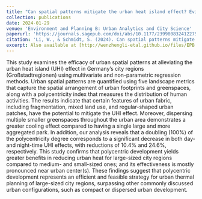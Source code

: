 ```yaml
---
title: "Can spatial patterns mitigate the urban heat island effect? Evidence from German metropolitan regions"
collection: publications
date: 2024-01-29
venue: 'Environment and Planning B: Urban Analytics and City Science'
paperurl: 'https://journals.sagepub.com/doi/abs/10.1177/23998083241227500'
citation: 'Li, W., & Schmidt, S. (2024). Can spatial patterns mitigate the urban heat island effect? Evidence from German metropolitan regions. Environment and Planning B: Urban Analytics and City Science, 23998083241227500.'
excerpt: Also available at [http://wenzhengli-etal.github.io/files/EPB.pdf]
---
```


This study examines the efficacy of urban spatial patterns at alleviating the urban heat island (UHI) effect in Germany’s city regions (Großstadtregionen) using multivariate and non-parametric regression methods. Urban spatial patterns are quantified using five landscape metrics that capture the spatial arrangement of urban footprints and greenspaces, along with a polycentricity index that measures the distribution of human activities. The results indicate that certain features of urban fabric, including fragmentation, mixed land use, and regular-shaped urban patches, have the potential to mitigate the UHI effect. Moreover, dispersing multiple smaller greenspaces throughout the urban area demonstrates a greater cooling effect compared to having a single large and more aggregated park. In addition, our analysis reveals that a doubling (100%) of the polycentricity degree corresponds to a significant decrease in both day- and night-time UHI effects, with reductions of 10.4% and 24.6%, respectively. This study confirms that polycentric development yields greater benefits in reducing urban heat for large-sized city regions compared to medium- and small-sized ones; and its effectiveness is mostly pronounced near urban center(s). These findings suggest that polycentric development represents an efficient and feasible strategy for urban thermal planning of large-sized city regions, surpassing other commonly discussed urban configurations, such as compact or dispersed urban development.
